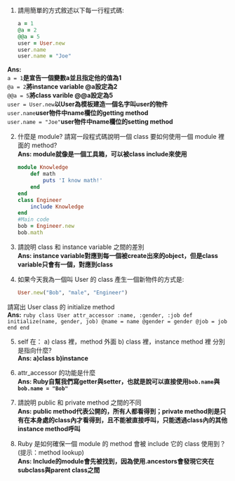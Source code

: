 1. 請用簡單的方式敘述以下每一行程式碼:
	```ruby
	a = 1
	@a = 2
	@@a = 5
	user = User.new
	user.name
	user.name = "Joe"
	```
**Ans:**  
	`a = 1`**是宣告一個變數a並且指定他的值為1**  
	`@a = 2`**將instance variable @a設定為2**  
	`@@a = 5`**將class varible @@a設定為5**  
	`user = User.new`**以User為模板建造一個名字叫user的物件**  
	`user.name`**user物件中name欄位的getting method**  
	`user.name = "Joe"`**user物件中name欄位的setting method**
	
2. 什麼是 module? 請寫一段程式碼說明一個 class 要如何使用一個 module 裡面的 method?  
**Ans: module就像是一個工具箱，可以被class include來使用**
	```ruby
	module Knowledge
		def math
			puts 'I know math!'
		end
	end
	class Engineer
		include Knowledge
	end
	#Main code
	bob = Engineer.new
	bob.math
	```
	
3. 請說明 class 和 instance variable 之間的差別  
**Ans: instance variable對應到每一個被create出來的object，但是class variable只會有一個，對應到class**

4. 如果今天我為一個叫 User 的 class 產生一個新物件的方式是:
	```ruby
	User.new("Bob", "male", "Engineer")
	```
請寫出 User class 的 initialize method  
**Ans:**
	```ruby
	class User
		attr_accessor :name, :gender, :job
		def initialize(name, gender, job)
			@name = name
			@gender = gender
			@job = job
		end
	end
	```
	
5. self 在： a) class 裡，method 外面 b) class 裡，instance method 裡 分別是指向什麼?  
**Ans: a)class b)instance**

6. attr_accessor 的功能是什麼  
**Ans: Ruby自幫我們寫getter與setter，也就是說可以直接使用`bob.name`與`bob.name = "Bob"`**

7. 請說明 public 和 private method 之間的不同  
**Ans: public method代表公開的，所有人都看得到；private method則是只有在本身處的class內才看得到，且不能被直接呼叫，只能透過class內的其他instance method呼叫**

8. Ruby 是如何確保一個 module 的 method 會被 include 它的 class 使用到？ (提示：method lookup)  
**Ans: Include的module會先被找到，因為使用.ancestors會發現它夾在subclass與parent class之間**